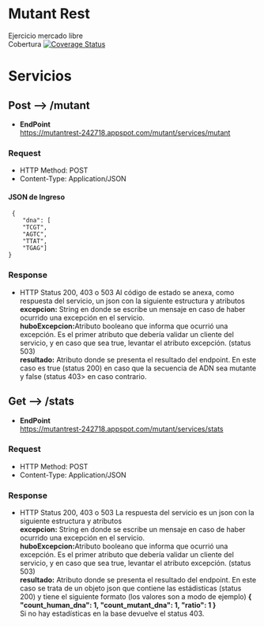# Mutant Rest
Ejercicio mercado libre <br>
Cobertura [![Coverage Status](https://coveralls.io/repos/github/dmaclin/mutant/badge.png)](https://coveralls.io/github/dmaclin/mutant)
<br>
# Servicios<br>
## Post --> /mutant <br>
- <b>EndPoint</b><br>
https://mutantrest-242718.appspot.com/mutant/services/mutant <br>
### Request
-   HTTP Method: POST
-   Content-Type: Application/JSON

#### JSON de Ingreso
     {
        "dna": [
        "TCGT",
        "AGTC",
        "TTAT",
        "TGAG"]
    }
### Response
- HTTP Status 200, 403 o 503
  Al código de estado se anexa, como respuesta del servicio, un json con la siguiente estructura y atributos <br>
  <b>excepcion:</b> String en donde se escribe un mensaje en caso de haber ocurrido una excepción en el servicio.<br>
  <b>huboExcepcion:</b>Atributo booleano que informa que ocurrió una excepción. Es el primer atributo que debería validar un                                       cliente del servicio, y en caso que sea true, levantar el atributo excepción. (status 503) <br>
  <b>resultado:</b> Atributo donde se presenta el resultado del endpoint. En este caso es true (status 200) en caso que la secuencia de ADN sea mutante y false (status 403> en caso contrario.<br>
  
## Get --> /stats <br>
- <b>EndPoint</b><br>
https://mutantrest-242718.appspot.com/mutant/services/stats <br>
 ### Request
-   HTTP Method: POST
-   Content-Type: Application/JSON

 ### Response
  - HTTP Status 200, 403 o 503
  La respuesta del servicio es un json con la siguiente estructura y atributos <br>
  <b>excepcion:</b> String en donde se escribe un mensaje en caso de haber ocurrido una excepción en el servicio.<br>
  <b>huboExcepcion:</b>Atributo booleano que informa que ocurrió una excepción. Es el primer atributo que debería validar un                                       cliente del servicio, y en caso que sea true, levantar el atributo excepción. (status 503)<br>
  <b>resultado:</b> Atributo donde se presenta el resultado del endpoint. En este caso se trata de un objeto json que contiene las estádisticas (status 200) y tiene el siguiente formato (los valores son a modo de ejemplo) 
  <b>{ "count_human_dna": 1, "count_mutant_dna": 1, "ratio": 1 }</b> <br> Si no hay estadísticas en la base devuelve el status 403.
